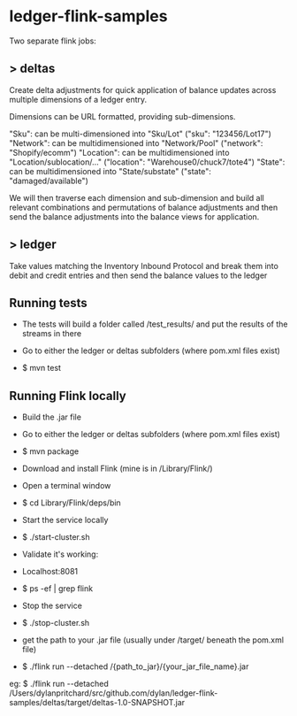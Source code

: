 # ledger-flink-samples

Two separate flink jobs:

## > deltas

Create delta adjustments for quick application of balance updates across multiple dimensions of a ledger entry.

Dimensions can be URL formatted, providing sub-dimensions.

"Sku": can be multi-dimensioned into "Sku/Lot" ("sku": "123456/Lot17")
"Network": can be multidimensioned into "Network/Pool" ("network": "Shopify/ecomm")
"Location": can be multidimensioned into "Location/sublocation/..." ("location": "Warehouse0/chuck7/tote4")
"State": can be multidimensioned into "State/substate" ("state": "damaged/available")

We will then traverse each dimension and sub-dimension and build all relevant combinations and permutations of
balance adjustments and then send the balance adjustments into the balance views for application.

## > ledger

Take values matching the Inventory Inbound Protocol and break them into debit and credit entries and then send
the balance values to the ledger

## Running tests

* The tests will build a folder called /test_results/ and put the results of the streams in there

* Go to either the ledger or deltas subfolders (where pom.xml files exist)
* $ mvn test

## Running Flink locally

* Build the .jar file
* Go to either the ledger or deltas subfolders (where pom.xml files exist)
* $ mvn package

* Download and install Flink (mine is in /Library/Flink/)

* Open a terminal window
* $ cd Library/Flink/deps/bin

* Start the service locally
* $ ./start-cluster.sh
* Validate it's working:
* Localhost:8081
* $ ps -ef | grep flink

* Stop the service
* $ ./stop-cluster.sh

* get the path to your .jar file (usually under /target/ beneath the pom.xml file)
* $ ./flink run --detached /{path_to_jar}/{your_jar_file_name}.jar

eg:
$ ./flink run --detached /Users/dylanpritchard/src/github.com/dylan/ledger-flink-samples/deltas/target/deltas-1.0-SNAPSHOT.jar

